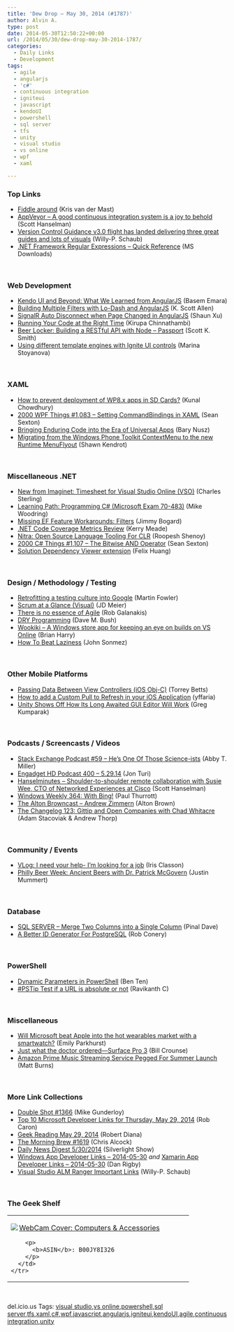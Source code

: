```yaml
---
title: 'Dew Drop – May 30, 2014 (#1787)'
author: Alvin A.
type: post
date: 2014-05-30T12:50:22+00:00
url: /2014/05/30/dew-drop-may-30-2014-1787/
categories:
  - Daily Links
  - Development
tags:
  - agile
  - angularjs
  - 'c#'
  - continuous integration
  - igniteui
  - javascript
  - kendoUI
  - powershell
  - sql server
  - tfs
  - unity
  - visual studio
  - vs online
  - wpf
  - xaml

---
```

### <a name="top"></a>Top Links

  * <a href="http://blog.krisvandermast.com/FiddleAround.aspx" target="_blank">Fiddle around</a> (Kris van der Mast)
  * <a href="http://feeds.hanselman.com/~/64988510/0/scotthanselman~AppVeyor-A-good-continuous-integration-system-is-a-joy-to-behold.aspx" target="_blank">AppVeyor &#8211; A good continuous integration system is a joy to behold</a> (Scott Hanselman)
  * <a href="http://blogs.msdn.com/b/willy-peter_schaub/archive/2014/05/30/version-control-guidance-v3-0-flight-has-landed-delivering-three-great-guides-and-lots-of-visuals.aspx" target="_blank">Version Control Guidance v3.0 flight has landed delivering three great guides and lots of visuals</a> (Willy-P. Schaub)
  * <a href="http://www.microsoft.com/en-us/download/details.aspx?id=43119&WT.mc_id=rss_alldownloads_all" target="_blank">.NET Framework Regular Expressions &#8211; Quick Reference</a> (MS Downloads)

&nbsp;

### <a name="web"></a>Web Development

  * <a href="http://blog.falafel.com/Blogs/BasemEmara/basem-emara/2014/05/29/kendo-ui-and-beyond-what-we-learned-from-angularjs" target="_blank">Kendo UI and Beyond: What We Learned from AngularJS</a> (Basem Emara)
  * <a href="http://odetocode.com/blogs/scott/archive/2014/05/29/building-multiple-filters-with-lo-dash-and-angularjs.aspx" target="_blank">Building Multiple Filters with Lo-Dash and AngularJS</a> (K. Scott Allen)
  * <a href="http://feedproxy.google.com/~r/geekswithblogs/~3/gWJ5lOoBXZA/signalr-auto-disconnect-when-page-changed-in-angularjs.aspx" target="_blank">SignalR Auto Disconnect when Page Changed in AngularJS</a> (Shaun Xu)
  * <a href="http://www.kirupa.com/html5/running_your_code_at_the_right_time.htm" target="_blank">Running Your Code at the Right Time</a> (Kirupa Chinnathambi)
  * <a href="http://scottksmith.com/blog/2014/05/29/beer-locker-building-a-restful-api-with-node-passport/" target="_blank">Beer Locker: Building a RESTful API with Node &#8211; Passport</a> (Scott K. Smith)
  * <a href="http://www.infragistics.com/community/blogs/marina_stoyanova/archive/2014/05/30/using-different-template-engines-with-ignite-ui-controls.aspx" target="_blank">Using different template engines with Ignite UI controls</a> (Marina Stoyanova)

&nbsp;

### <a name="silverlight"></a>XAML

  * <a href="http://feedproxy.google.com/~r/kunal2383/~3/UJ_K9Lg5eHw/prevent-wp8-app-deployment-in-sdcard.html" target="_blank">How to prevent deployment of WP8.x apps in SD Cards?</a> (Kunal Chowdhury)
  * <a href="http://wpf.2000things.com/2014/05/30/1083-setting-commandbindings-in-xaml/" target="_blank">2000 WPF Things #1,083 – Setting CommandBindings in XAML</a> (Sean Sexton)
  * <a href="http://blog.falafel.com/Blogs/BaryNusz/bary-nusz/2014/05/29/bringing-enduring-code-into-the-era-of-universal-apps" target="_blank">Bringing Enduring Code into the Era of Universal Apps</a> (Bary Nusz)
  * <a href="http://www.visuallylocated.com/post/2014/05/29/Migrating-from-the-Windows-Phone-Toolkit-ContextMenu-to-the-new-Runtime-MenuFlyout.aspx" target="_blank">Migrating from the Windows Phone Toolkit ContextMenu to the new Runtime MenuFlyout</a> (Shawn Kendrot)

&nbsp;

### <a name="dotnet"></a>Miscellaneous .NET

  * <a href="http://blogs.msdn.com/b/charles_sterling/archive/2014/05/29/new-from-imaginet-timesheet-for-visual-studio-online-vso.aspx" target="_blank">New from Imaginet: Timesheet for Visual Studio Online (VSO)</a> (Charles Sterling)
  * <a href="http://blog.pluralsight.com/learning-path-programming-c-microsoft-exam-70-483" target="_blank">Learning Path: Programming C# (Microsoft Exam 70-483)</a> (Mike Woodring)
  * <a href="http://feedproxy.google.com/~r/LosTechies/~3/C3LVZDG5f54/" target="_blank">Missing EF Feature Workarounds: Filters</a> (Jimmy Bogard)
  * <a href="http://blog.ncover.com/net-code-coverage-metrics-review/?utm_source=rss&utm_medium=rss&utm_campaign=net-code-coverage-metrics-review" target="_blank">.NET Code Coverage Metrics Review</a> (Kerry Meade)
  * <a href="http://www.infoq.com/news/2014/05/nitra?utm_campaign=infoq_content&utm_source=infoq&utm_medium=feed&utm_term=global" target="_blank">Nitra: Open Source Language Tooling For CLR</a> (Roopesh Shenoy)
  * <a href="http://csharp.2000things.com/2014/05/30/1107-the-bitwise-and-operator/" target="_blank">2000 C# Things #1,107 – The Bitwise AND Operator</a> (Sean Sexton)
  * <a href="http://blogs.msdn.com/b/vcblog/archive/2014/05/29/solution-dependency-viewer-extension.aspx" target="_blank">Solution Dependency Viewer extension</a> (Felix Huang)

&nbsp;

### <a name="design"></a>Design / Methodology / Testing

  * <a href="http://martinfowler.com/articles/testing-culture.html#google" target="_blank">Retrofitting a testing culture into Google</a> (Martin Fowler)
  * <a href="http://feedproxy.google.com/~r/jmeier/~3/k_rHfRL6hWQ/scrum-at-a-glance-visual.aspx" target="_blank">Scrum at a Glance (Visual)</a> (JD Meier)
  * <a href="http://feeds.dzone.com/~r/zones/agile/~3/UDuArOjyGa8/there-no-essence-agile" target="_blank">There is no essence of Agile</a> (Rob Galanakis)
  * <a href="http://blog.dmbcllc.com/dry-programming/" target="_blank">DRY Programming</a> (Dave M. Bush)
  * <a href="http://blogs.msdn.com/b/bharry/archive/2014/05/30/wookiki-a-windows-store-app-for-keeping-an-eye-on-builds-on-vs-online.aspx" target="_blank">Wookiki – A Windows store app for keeping an eye on builds on VS Online</a> (Brian Harry)
  * <a href="http://simpleprogrammer.com/2014/05/29/beat-laziness/?utm_source=rss&utm_medium=rss&utm_campaign=beat-laziness" target="_blank">How To Beat Laziness</a> (John Sonmez)

&nbsp;

### <a name="mobile"></a>Other Mobile Platforms

  * <a href="http://www.infragistics.com/community/blogs/torrey-betts/archive/2014/05/29/passing-data-between-view-controllers-ios-obj-c.aspx" target="_blank">Passing Data Between View Controllers (iOS Obj-C)</a> (Torrey Betts)
  * <a href="http://feedproxy.google.com/~r/iosdevblog/~3/ktas1Df_tZI/" target="_blank">How to add a Custom Pull to Refresh in your iOS Application</a> (yffaria)
  * <a href="http://feedproxy.google.com/~r/Techcrunch/~3/PgndmfvrNBI/" target="_blank">Unity Shows Off How Its Long Awaited GUI Editor Will Work</a> (Greg Kumparak)

&nbsp;

### <a name="podcasts"></a>Podcasts / Screencasts / Videos

  * <a href="http://blog.stackoverflow.com/2014/05/podcast-59-hes-one-of-those-science-ists/" target="_blank">Stack Exchange Podcast #59 – He’s One Of Those Science-ists</a> (Abby T. Miller)
  * <a href="http://www.engadget.com/2014/05/29/engadget-hd-podcast-400/?ncid=rss_truncated" target="_blank">Engadget HD Podcast 400 &#8211; 5.29.14</a> (Jon Turi)
  * <a href="http://feedproxy.google.com/~r/HanselminutesWMA/~3/GHjh_Ge3k14/default.aspx" target="_blank">Hanselminutes &#8211; Shoulder-to-shoulder remote collaboration with Susie Wee, CTO of Networked Experiences at Cisco</a> (Scott Hanselman)
  * <a href="http://winsupersite.com/podcasts/windows-weekly-364-bing" target="_blank">Windows Weekly 364: With Bing!</a> (Paul Thurrott)
  * <a href="http://thebrowncast.libsyn.com/andrew-zimmern" target="_blank">The Alton Browncast &#8211; Andrew Zimmern</a> (Alton Brown)
  * <a href="http://5by5.tv/changelog/123" target="_blank">The Changelog 123: Gittip and Open Companies with Chad Whitacre</a> (Adam Stacoviak & Andrew Thorp)

&nbsp;

### <a name="events"></a>Community / Events

  * <a href="http://irisclasson.com/2014/05/29/vlog-i-need-your-help-im-looking-for-a-job/" target="_blank">VLog: I need your help- I’m looking for a job</a> (Iris Classon)
  * <a href="http://www.geekadelphia.com/2014/05/29/philly-beer-week-ancient-beers-with-dr-patrick-mcgovern/" target="_blank">Philly Beer Week: Ancient Beers with Dr. Patrick McGovern</a> (Justin Mummert)

&nbsp;

### <a name="sql"></a>Database

  * <a href="http://blog.sqlauthority.com/2014/05/30/sql-server-merge-two-columns-into-a-single-column/" target="_blank">SQL SERVER – Merge Two Columns into a Single Column</a> (Pinal Dave)
  * <a href="http://feedproxy.google.com/~r/wekeroad/EeKc/~3/jvCzpXKwb5Y/" target="_blank">A Better ID Generator For PostgreSQL</a> (Rob Conery)

&nbsp;

### <a name="ps"></a>PowerShell

  * <a href="http://www.powershellmagazine.com/2014/05/29/dynamic-parameters-in-powershell/" target="_blank">Dynamic Parameters in PowerShell</a> (Ben Ten)
  * <a href="http://www.powershellmagazine.com/2014/05/29/pstip-test-if-a-url-is-absolute-or-not/" target="_blank">#PSTip Test if a URL is absolute or not</a> (Ravikanth C)

&nbsp;

### <a name="misc"></a>Miscellaneous

  * <a href="http://feedproxy.google.com/~r/TechFlash/~3/0njaZB2bMVU/will-microsoft-beat-apple-into-the-hot-wearables.html" target="_blank">Will Microsoft beat Apple into the hot wearables market with a smartwatch?</a> (Emily Parkhurst)
  * <a href="http://feedproxy.google.com/~r/msdn/healthblog/~3/VFBSuUvt6NE/just-what-the-doctor-ordered-surface-pro-3.aspx" target="_blank">Just what the doctor ordered—Surface Pro 3</a> (Bill Crounse)
  * <a href="http://feedproxy.google.com/~r/Techcrunch/~3/IIKDZ0oGG9w/" target="_blank">Amazon Prime Music Streaming Service Pegged For Summer Launch</a> (Matt Burns)

&nbsp;

### <a name="links"></a>More Link Collections

  * <a href="http://afreshcup.com/home/2014/5/29/double-shot-1366.html" target="_blank">Double Shot #1366</a> (Mike Gunderloy)
  * <a href="http://blogs.msdn.com/b/robcaron/archive/2014/05/29/top-10-microsoft-developer-links-for-thursday-may-29-2014.aspx" target="_blank">Top 10 Microsoft Developer Links for Thursday, May 29, 2014</a> (Rob Caron)
  * <a href="http://feeds.regulargeek.com/~r/RegularGeek/~3/L_kBDy3TIhM/" target="_blank">Geek Reading May 29, 2014</a> (Robert Diana)
  * <a href="http://feedproxy.google.com/~r/ReflectivePerspective/~3/t48ijiIrd5A/" target="_blank">The Morning Brew #1619</a> (Chris Alcock)
  * <a href="http://feedproxy.google.com/~r/silverlightshow/~3/vvkYpx0C6W8/Daily-News-Digest-5-30-2014.aspx" target="_blank">Daily News Digest 5/30/2014</a> (Silverlight Show)
  * <a href="http://windowsappdev.com/2014/05/windows-app-developer-links-2014-05-30/" target="_blank">Windows App Developer Links &#8211; 2014-05-30</a> _and_ <a href="http://xamarinappdev.com/2014/05/xamarin-app-developer-links-2014-05-30/" target="_blank">Xamarin App Developer Links &#8211; 2014-05-30</a> (Dan Rigby)
  * <a href="http://blogs.msdn.com/b/willy-peter_schaub/archive/2014/05/30/visual-studio-alm-ranger-solutions-catalogue-aka-ms-vsarsolutions.aspx" target="_blank">Visual Studio ALM Ranger Important Links</a> (Willy-P. Schaub)

&nbsp;

### <a name="shelf"></a>The Geek Shelf

<div id="scid:7dc1bd33-94bd-46fd-a20b-0131235bcd47:edaaedee-f979-4825-8997-7ff1e804458c" class="wlWriterEditableSmartContent" style="float: none; padding-bottom: 0px; padding-top: 0px; padding-left: 0px; margin: 0px; display: inline; padding-right: 0px">
  <table cellspacing="0" cellpadding="2" width="400" border="0" unselectable="on">
    <tr>
      <td valign="top" width="400">
        <p>
          <a title="WebCam Cover: Computers & Accessories" href="http://www.amazon.com/exec/obidos/ASIN/B00JY8I326/alvinashcraft-20"><img data-recalc-dims="1" decoding="async" src="https://i0.wp.com/images.amazon.com/images/P/B00JY8I326.01.MZZZZZZZ.jpg?w=660" border="0" align="left" style="float:left" />WebCam Cover: Computers & Accessories</a>
        </p>
        
        <p>
          <b>ASIN</b>: B00JY8I326
        </p>
      </td>
    </tr>
  </table>
</div>

&nbsp;

<div id="scid:0767317B-992E-4b12-91E0-4F059A8CECA8:75d1e5e9-d403-455a-b182-6b4469f48c0e" class="wlWriterEditableSmartContent" style="float: none; padding-bottom: 0px; padding-top: 0px; padding-left: 0px; margin: 0px; display: inline; padding-right: 0px">
  del.icio.us Tags: <a href="http://del.icio.us/popular/visual+studio" rel="tag">visual studio</a>,<a href="http://del.icio.us/popular/vs+online" rel="tag">vs online</a>,<a href="http://del.icio.us/popular/powershell" rel="tag">powershell</a>,<a href="http://del.icio.us/popular/sql+server" rel="tag">sql server</a>,<a href="http://del.icio.us/popular/tfs" rel="tag">tfs</a>,<a href="http://del.icio.us/popular/xaml" rel="tag">xaml</a>,<a href="http://del.icio.us/popular/c%23" rel="tag">c#</a>,<a href="http://del.icio.us/popular/wpf" rel="tag">wpf</a>,<a href="http://del.icio.us/popular/javascript" rel="tag">javascript</a>,<a href="http://del.icio.us/popular/angularjs" rel="tag">angularjs</a>,<a href="http://del.icio.us/popular/igniteui" rel="tag">igniteui</a>,<a href="http://del.icio.us/popular/kendoUI" rel="tag">kendoUI</a>,<a href="http://del.icio.us/popular/agile" rel="tag">agile</a>,<a href="http://del.icio.us/popular/continuous+integration" rel="tag">continuous integration</a>,<a href="http://del.icio.us/popular/unity" rel="tag">unity</a>
</div>